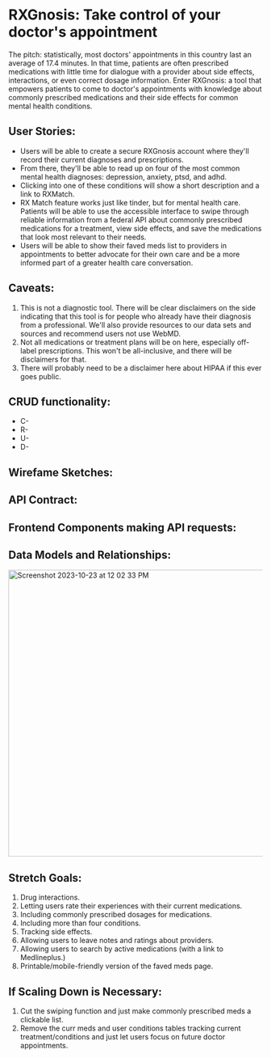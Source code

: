 # RXGnosis: Take control of your doctor's appointment

The pitch: statistically, most doctors' appointments in this country last an average of 17.4 minutes.
In that time, patients are often prescribed medications with little time for dialogue with a provider about side effects, interactions, or even correct dosage information.
Enter RXGnosis: a tool that empowers patients to come to doctor's appointments with knowledge about commonly prescribed medications and their side effects for common mental health conditions.

## User Stories:
* Users will be able to create a secure RXGnosis account where they'll record their current diagnoses and prescriptions. 
* From there, they'll be able to read up on four of the most common mental health diagnoses: depression, anxiety, ptsd, and adhd.
* Clicking into one of these conditions will show a short description and a link to RXMatch. 
* RX Match feature works just like tinder, but for mental health care. Patients will be able to use the accessible interface to swipe through reliable information from a federal API about commonly prescribed medications for a treatment, view side effects, and save the medications that look most relevant to their needs.
* Users will be able to show their faved meds list to providers in appointments to better advocate for their own care and be a more informed part of a greater health care conversation.

## Caveats:
1. This is not a diagnostic tool. There will be clear disclaimers on the side indicating that this tool is for people who already have their diagnosis from a professional. We'll also provide resources to our data sets and sources and recommend users not use WebMD.
2. Not all medications or treatment plans will be on here, especially off-label prescriptions. This won't be all-inclusive, and there will be disclaimers for that.
3. There will probably need to be a disclaimer here about HIPAA if this ever goes public.

## CRUD functionality:
* C-
* R-
* U-
* D-

## Wirefame Sketches:

## API Contract: 

## Frontend Components making API requests:

## Data Models and Relationships:
<img width="567" alt="Screenshot 2023-10-23 at 12 02 33 PM" src="https://github.com/Varlotte/phase-5-project/assets/32116877/af78b799-d988-424f-a382-7e3e486c029a">

## Stretch Goals:
1. Drug interactions.
2. Letting users rate their experiences with their current medications.
3. Including commonly prescribed dosages for medications.
4. Including more than four conditions.
5. Tracking side effects.
6. Allowing users to leave notes and ratings about providers.
7. Allowing users to search by active medications (with a link to Medlineplus.)
8. Printable/mobile-friendly version of the faved meds page.

## If Scaling Down is Necessary:
1. Cut the swiping function and just make commonly prescribed meds a clickable list.
2. Remove the curr meds and user conditions tables tracking current treatment/conditions and just let users focus on future doctor appointments.
